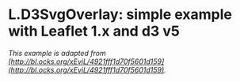 # L.D3SvgOverlay: simple example with Leaflet 1.x and d3 v5

_This example is adapted from [http://bl.ocks.org/xEviL/4921fff1d70f5601d159](http://bl.ocks.org/xEviL/4921fff1d70f5601d159)._
